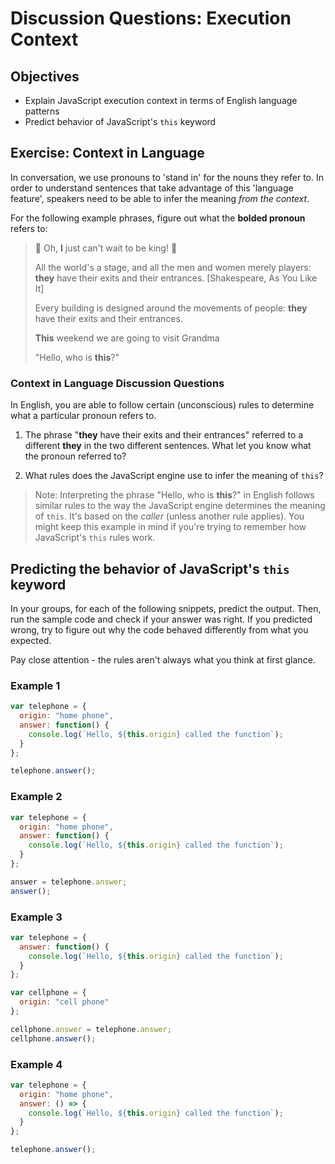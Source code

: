 # Discussion Questions: Execution Context

## Objectives

- Explain JavaScript execution context in terms of English language patterns
- Predict behavior of JavaScript's `this` keyword

## Exercise: Context in Language

In conversation, we use pronouns to 'stand in' for the nouns they refer to. In
order to understand sentences that take advantage of this 'language feature',
speakers need to be able to infer the meaning _from the context_.

For the following example phrases, figure out what the **bolded pronoun** refers
to:

> 🎵 Oh, **I** just can't wait to be king! 🎵
>
> All the world's a stage, and all the men and women merely players: **they**
> have their exits and their entrances. [Shakespeare, As You Like It]
>
> Every building is designed around the movements of people: **they** have their
> exits and their entrances.
>
> **This** weekend we are going to visit Grandma
>
> "Hello, who is **this**?"

### Context in Language Discussion Questions

In English, you are able to follow certain (unconscious) rules to determine what
a particular pronoun refers to.

1. The phrase "**they** have their exits and their entrances" referred to a
   different **they** in the two different sentences. What let you know what the
   pronoun referred to?

2. What rules does the JavaScript engine use to infer the meaning of `this`?

> Note: Interpreting the phrase "Hello, who is **this**?" in English follows
> similar rules to the way the JavaScript engine determines the meaning of
> `this`. It's based on the _caller_ (unless another rule applies). You might
> keep this example in mind if you're trying to remember how JavaScript's `this`
> rules work.

## Predicting the behavior of JavaScript's `this` keyword

In your groups, for each of the following snippets, predict the output. Then,
run the sample code and check if your answer was right. If you predicted wrong,
try to figure out why the code behaved differently from what you expected.

Pay close attention - the rules aren't always what you think at first glance.

### Example 1

```js
var telephone = {
  origin: "home phone",
  answer: function() {
    console.log(`Hello, ${this.origin} called the function`);
  }
};

telephone.answer();
```

### Example 2

```js
var telephone = {
  origin: "home phone",
  answer: function() {
    console.log(`Hello, ${this.origin} called the function`);
  }
};

answer = telephone.answer;
answer();
```

### Example 3

```js
var telephone = {
  answer: function() {
    console.log(`Hello, ${this.origin} called the function`);
  }
};

var cellphone = {
  origin: "cell phone"
};

cellphone.answer = telephone.answer;
cellphone.answer();
```

### Example 4

```js
var telephone = {
  origin: "home phone",
  answer: () => {
    console.log(`Hello, ${this.origin} called the function`);
  }
};

telephone.answer();
```
